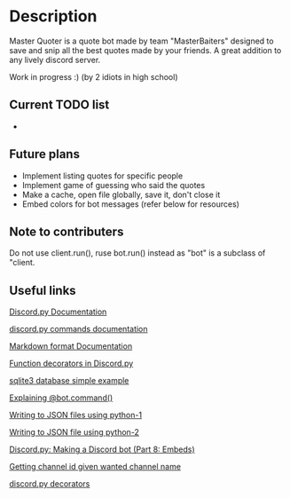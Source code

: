 # Description
Master Quoter is a quote bot made by team "MasterBaiters" designed to save and snip all the best quotes made by your friends. A great addition to any lively discord server.

Work in progress :) (by 2 idiots in high school)

## Current TODO list
- 

## Future plans
- Implement listing quotes for specific people
- Implement game of guessing who said the quotes
- Make a cache, open file globally, save it, don't close it
- Embed colors for bot messages (refer below for resources)

## Note to contributers
Do not use client.run(), ruse bot.run() instead as "bot" is a subclass of "client.

## Useful links
[Discord.py Documentation](https://discordpy.readthedocs.io/en/latest/)

[discord.py commands documentation](https://discordpy.readthedocs.io/en/latest/ext/commands/commands.html)

[Markdown format Documentation](https://www.markdownguide.org/basic-syntax/)

[Function decorators in Discord.py](https://medium.com/@cantsayihave/decorators-in-discord-py-e44ce3a1aae5)

[sqlite3 database simple example](https://docs.python.org/3/library/sqlite3.html)

[Explaining @bot.command()](https://medium.com/better-programming/how-to-make-discord-bot-commands-in-python-2cae39cbfd55)

[Writing to JSON files using python-1](https://stackabuse.com/reading-and-writing-json-to-a-file-in-python/)

[Writing to JSON file using python-2](https://www.geeksforgeeks.org/append-to-json-file-using-python/)

[Discord.py: Making a Discord bot (Part 8: Embeds)](https://www.youtube.com/watch?v=XKQWxAaRgG0)

[Getting channel id given wanted channel name](https://stackoverflow.com/questions/63321098/is-it-possible-to-get-channel-id-by-name-in-discord-py)

[discord.py decorators](https://medium.com/@cantsayihave/decorators-in-discord-py-e44ce3a1aae5)